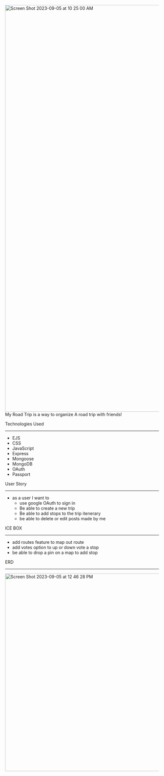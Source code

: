 <img width="1331" alt="Screen Shot 2023-09-05 at 10 25 00 AM" src="https://github.com/jpineda48/roadtrips/assets/135978440/ce2c50e9-639a-4545-9ebb-65c44cc8a5cb">
My Road Trip is a way to organize A road trip with friends!




Technologies Used
__________________________________

- EJS
- CSS
- JavaScript
- Express
- Mongoose
- MongoDB
- OAuth
- Passport

User Story
_____________________________


- as a user I want to 
    - use google OAuth to sign in
    - Be able to create a new trip
    - Be able to add stops to the trip itenerary
    - be able to delete or edit posts made by me

 ICE BOX
___________________________
   - add routes feature to map out route
   - add votes option to up or down vote a stop
   - be able to drop a pin on a map to add stop



ERD
_____________________________
<img width="647" alt="Screen Shot 2023-09-05 at 12 46 28 PM" src="https://github.com/jpineda48/roadtrips/assets/135978440/6624eec3-536b-4fa0-b192-23def1469435">
